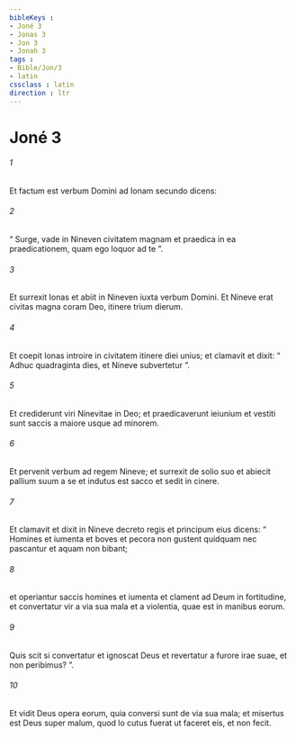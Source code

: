 ```yaml
---
bibleKeys : 
- Joné 3
- Jonas 3
- Jon 3
- Jonah 3
tags : 
- Bible/Jon/3
- latin
cssclass : latin
direction : ltr
---
```


# Joné 3

###### 1
Et factum est verbum Domini ad Ionam secundo dicens:
###### 2
“ Surge, vade in Nineven civitatem magnam et praedica in ea praedicationem, quam ego loquor ad te ”. 
###### 3
Et surrexit Ionas et abiit in Nineven iuxta verbum Domini. Et Nineve erat civitas magna coram Deo, itinere trium dierum. 
###### 4
Et coepit Ionas introire in civitatem itinere diei unius; et clamavit et dixit: “ Adhuc quadraginta dies, et Nineve subvertetur ”.
###### 5
Et crediderunt viri Ninevitae in Deo; et praedicaverunt ieiunium et vestiti sunt saccis a maiore usque ad minorem. 
###### 6
Et pervenit verbum ad regem Nineve; et surrexit de solio suo et abiecit pallium suum a se et indutus est sacco et sedit in cinere. 
###### 7
Et clamavit et dixit in Nineve decreto regis et principum eius dicens: “ Homines et iumenta et boves et pecora non gustent quidquam nec pascantur et aquam non bibant; 
###### 8
et operiantur saccis homines et iumenta et clament ad Deum in fortitudine, et convertatur vir a via sua mala et a violentia, quae est in manibus eorum. 
###### 9
Quis scit si convertatur et ignoscat Deus et revertatur a furore irae suae, et non peribimus? ”.
###### 10
Et vidit Deus opera eorum, quia conversi sunt de via sua mala; et misertus est Deus super malum, quod lo cutus fuerat ut faceret eis, et non fecit. 
